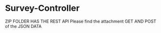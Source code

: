 # Survey-Controller
ZIP FOLDER HAS THE REST API
Please find the attachment
GET AND POST of the JSON DATA
